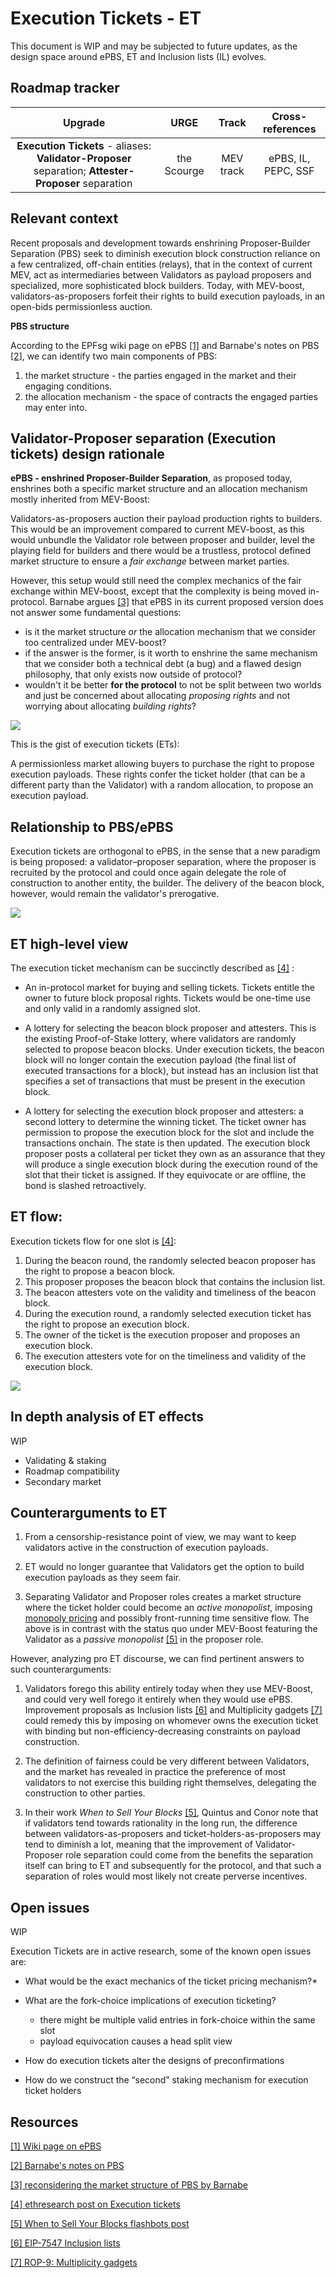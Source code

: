 # Execution Tickets - ET
This document is WIP and may be subjected to future updates, as the design space around ePBS, ET and Inclusion lists (IL) evolves.

## Roadmap tracker

|Upgrade|URGE|Track|Cross-references|
|:---:|:---:|:---:|:---:|
|**Execution Tickets** - aliases: **Validator-Proposer** separation; **Attester-Proposer** separation|the Scourge|MEV track|ePBS, IL, PEPC, SSF|

## Relevant context
Recent proposals and development towards enshrining Proposer-Builder Separation (PBS) seek to diminish execution block construction reliance on a few centralized, off-chain entities (relays), that in the context of current MEV, act as intermediaries between Validators as payload proposers and specialized, more sophisticated block builders. Today, with MEV-boost, validators-as-proposers forfeit their rights to build execution payloads, in an open-bids permissionless auction.

**PBS structure**

According to the EPFsg wiki page on ePBS [[1]](#resources) and Barnabe's notes on PBS [[2]](#resources), we can identify two main components of PBS:
1. the market structure - the parties engaged in the market and their engaging conditions. 
2. the allocation mechanism - the space of contracts the engaged parties may enter into.

## Validator-Proposer separation (Execution tickets) design rationale
**ePBS - enshrined Proposer-Builder Separation**, as proposed today, enshrines both a specific market structure and an allocation mechanism mostly inherited from MEV-Boost:

Validators-as-proposers auction their payload production rights to builders. 
This would be an improvement compared to current MEV-boost, as this would unbundle the Validator role between proposer and builder, level the playing field for builders and there would be a trustless, protocol defined market structure to ensure a *fair exchange* between market parties. 

However, this setup would still need the complex mechanics of the fair exchange within MEV-boost, except that the complexity is being moved in-protocol. 
Barnabe argues [[3]](#resources) that ePBS in its current proposed version does not answer some fundamental questions:
- is it the market structure *or* the allocation mechanism that we consider too centralized under MEV-boost?
- if the answer is the former, is it worth to enshrine the same mechanism that we consider both a technical debt (a bug) and a flawed design philosophy, that only exists now outside of protocol?
 - wouldn't it be better **for the protocol** to not be split between two worlds and just be concerned about allocating *proposing rights* and not worrying about allocating *building rights*?

![](/docs/wiki/research/img/ET_2worlds.webp)

This is the gist of execution tickets (ETs):

A permissionless market allowing buyers to purchase the right to propose execution payloads. 
These rights confer the ticket holder (that can be a different party than the Validator) with a random allocation, to propose an execution payload.

## Relationship to PBS/ePBS
Execution tickets are orthogonal to ePBS, in the sense that a new paradigm is being proposed: 
a validator–proposer separation, where the proposer is recruited by the protocol and could once again delegate the role of construction to another entity, the builder.
The delivery of the beacon block, however, would remain the validator's prerogative.

![](/docs/wiki/research/img/ETvsPBS.webp)

## ET high-level view
The execution ticket mechanism can be succinctly described as [[4]](#resources) :

* An in-protocol market for buying and selling tickets.
Tickets entitle the owner to future block proposal rights. Tickets would be one-time use and only valid in a randomly assigned slot.

* A lottery for selecting the beacon block proposer and attesters. This is the existing Proof-of-Stake lottery, where validators are randomly selected to propose beacon blocks. Under execution tickets, the beacon block will no longer contain the execution payload (the final list of executed transactions for a block), but instead has an inclusion list that specifies a set of transactions that must be present in the execution block.

* A lottery for selecting the execution block proposer and attesters: a second lottery to determine the winning ticket. The ticket owner has permission to propose the execution block for the slot and include the transactions  onchain. The state is then updated. The execution block proposer posts a collateral per ticket they own as an assurance that they will produce a single execution block during the execution round of the slot that their ticket is assigned. If they equivocate or are offline, the bond is slashed retroactively. 

## ET flow:
Execution tickets flow for one slot is [[4]](#resources):

1. During the beacon round, the randomly selected beacon proposer has the right to propose a beacon block.
2. This proposer proposes the beacon block that contains the inclusion list.
3. The beacon attesters vote on the validity and timeliness of the beacon block.
4. During the execution round, a randomly selected execution ticket has the right to propose an execution block.
5. The owner of the ticket is the execution proposer and proposes an execution block.
6. The execution attesters vote for on the timeliness and validity of the execution block.

![](/docs/wiki/research/img/ETflow.jpeg)

## In depth analysis of ET effects
WIP
* Validating & staking
* Roadmap compatibility
* Secondary market

## Counterarguments to ET
1. From a censorship-resistance point of view, we may want to keep validators active in the construction of execution payloads. 

2. ET would no longer guarantee that Validators get the option to build execution payloads as they seem fair. 

3. Separating Validator and Proposer roles creates a market structure where the ticket holder could become an *active monopolist*, imposing [monopoly pricing](https://arxiv.org/abs/2311.12731) and possibly front-running time sensitive flow. The above is in contrast with the status quo under MEV-Boost featuring the Validator as a *passive monopolist* [[5]](#resources) in the proposer role.

However, analyzing pro ET discourse, we can find pertinent answers to such counterarguments:

1. Validators forego this ability entirely today when they use MEV-Boost, and could very well forego it entirely  when they would use ePBS. Improvement proposals as Inclusion lists  [[6]](#resources) and Multiplicity gadgets [[7]](#resources) could remedy this by imposing on whomever owns the execution ticket with binding but non-efficiency-decreasing constraints on payload construction.

2. The definition of fairness could be very different between Validators, and the market has revealed in practice the preference of most validators to not exercise this building right themselves, delegating the construction to other parties. 

3. In their work *When to Sell Your Blocks* [[5]](#resources), Quintus and Conor note that if validators tend towards rationality in the long run, the difference between validators-as-proposers and ticket-holders-as-proposers may tend to diminish a lot, meaning that the improvement of Validator-Proposer role separation could come from the benefits the separation itself can bring to ET and subsequently for the protocol, and that such a separation of roles would most likely not create perverse incentives.

## Open issues
WIP

Execution Tickets are in active research, some of the known open issues are:

* What would be the exact mechanics of the ticket pricing mechanism?*

* What are the fork-choice implications of execution ticketing?
    * there might be multiple valid entries in fork-choice within the same slot
    * payload equivocation causes a head split view

* How do execution tickets alter the designs of preconfirmations

* How do we construct the “second” staking mechanism for execution ticket holders

## Resources

[[1] Wiki page on ePBS](/docs/wiki/research/PBS/ePBS.md)

[[2] Barnabe's notes on PBS](https://barnabe.substack.com/p/pbs)

[[3] reconsidering the market structure of PBS by Barnabe](https://mirror.xyz/barnabe.eth/LJUb_TpANS0VWi3TOwGx_fgomBvqPaQ39anVj3mnCOg#heading-the-pains-of-being-proposer-as-validator)

[[4] ethresearch post on Execution tickets](https://ethresear.ch/t/execution-tickets/17944)

[[5] When to Sell Your Blocks flashbots post](https://collective.flashbots.net/t/when-to-sell-your-blocks/2814)

[[6] EIP-7547 Inclusion lists](https://eips.ethereum.org/EIPS/eip-7547)

[[7] ROP-9: Multiplicity gadgets](https://efdn.notion.site/ROP-9-Multiplicity-gadgets-for-censorship-resistance-7def9d354f8a4ed5a0722f4eb04ca73b)
